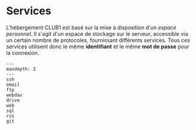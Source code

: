 Services
========

L'hébergement CLUB1 est basé sur la mise à disposition d'un *espace personnel*.
Il s'agit d'un espace de stockage sur le serveur, accessible via un certain
nombre de protocoles, fournissant différents services.
Tous ces services utilisent donc le même **identifiant** et le même **mot de passe**
pour la connexion.


```{toctree}
---
maxdepth: 2
---
ssh
email
ftp
webdav
drive
web
sql
rss
git
```
